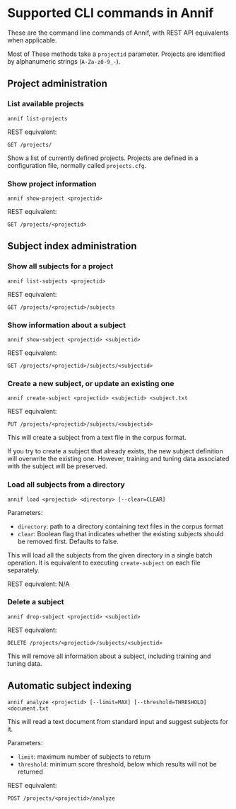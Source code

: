 # Supported CLI commands in Annif

These are the command line commands of Annif, with REST API equivalents when
applicable.

Most of These methods take a `projectid` parameter. Projects are
identified by alphanumeric strings (`A-Za-z0-9_-`).

## Project administration

### List available projects

    annif list-projects

REST equivalent: 

    GET /projects/

Show a list of currently defined projects. Projects are defined in a
configuration file, normally called `projects.cfg`.

### Show project information

    annif show-project <projectid>

REST equivalent:

    GET /projects/<projectid>

## Subject index administration

### Show all subjects for a project

    annif list-subjects <projectid>

REST equivalent:

    GET /projects/<projectid>/subjects

### Show information about a subject

    annif show-subject <projectid> <subjectid>

REST equivalent:

    GET /projects/<projectid>/subjects/<subjectid>

### Create a new subject, or update an existing one

    annif create-subject <projectid> <subjectid> <subject.txt

REST equivalent:

    PUT /projects/<projectid>/subjects/<subjectid>

This will create a subject from a text file in the corpus format.

If you try to create a subject that already exists, the new subject
definition will overwrite the existing one. However, training and tuning
data associated with the subject will be preserved.

### Load all subjects from a directory

    annif load <projectid> <directory> [--clear=CLEAR]

Parameters:
* `directory`: path to a directory containing text files in the corpus format
* `clear`: Boolean flag that indicates whether the existing subjects should be
  removed first. Defaults to false.

This will load all the subjects from the given directory in a single batch
operation. It is equivalent to executing `create-subject` on each file
separately.

REST equivalent: N/A

### Delete a subject

    annif drop-subject <projectid> <subjectid>

REST equivalent:

    DELETE /projects/<projectid>/subjects/<subjectid>

This will remove all information about a subject, including training and
tuning data.

## Automatic subject indexing

    annif analyze <projectid> [--limit=MAX] [--threshold=THRESHOLD] <document.txt

This will read a text document from standard input and suggest subjects for
it.

Parameters:
* `limit`: maximum number of subjects to return
* `threshold`: minimum score threshold, below which results will not be returned

REST equivalent:

    POST /projects/<projectid>/analyze